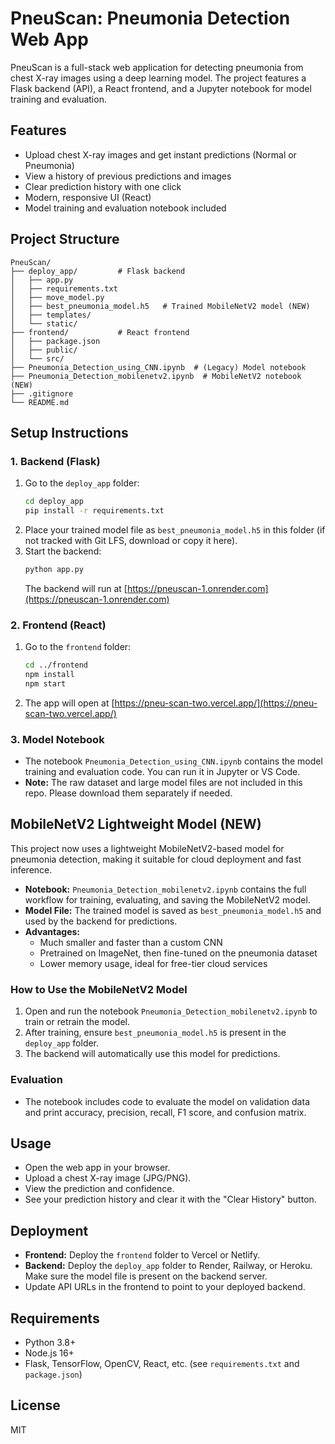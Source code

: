 # PneuScan: Pneumonia Detection Web App

PneuScan is a full-stack web application for detecting pneumonia from chest X-ray images using a deep learning model. The project features a Flask backend (API), a React frontend, and a Jupyter notebook for model training and evaluation.

## Features
- Upload chest X-ray images and get instant predictions (Normal or Pneumonia)
- View a history of previous predictions and images
- Clear prediction history with one click
- Modern, responsive UI (React)
- Model training and evaluation notebook included

## Project Structure
```
PneuScan/
├── deploy_app/         # Flask backend
│   ├── app.py
│   ├── requirements.txt
│   ├── move_model.py
│   ├── best_pneumonia_model.h5   # Trained MobileNetV2 model (NEW)
│   ├── templates/
│   └── static/
├── frontend/           # React frontend
│   ├── package.json
│   ├── public/
│   └── src/
├── Pneumonia_Detection_using_CNN.ipynb  # (Legacy) Model notebook
├── Pneumonia_Detection_mobilenetv2.ipynb  # MobileNetV2 notebook (NEW)
├── .gitignore
└── README.md
```

## Setup Instructions

### 1. Backend (Flask)
1. Go to the `deploy_app` folder:
   ```sh
   cd deploy_app
   pip install -r requirements.txt
   ```
2. Place your trained model file as `best_pneumonia_model.h5` in this folder (if not tracked with Git LFS, download or copy it here).
3. Start the backend:
   ```sh
   python app.py
   ```
   The backend will run at [https://pneuscan-1.onrender.com](https://pneuscan-1.onrender.com)

### 2. Frontend (React)
1. Go to the `frontend` folder:
   ```sh
   cd ../frontend
   npm install
   npm start
   ```
2. The app will open at [https://pneu-scan-two.vercel.app/](https://pneu-scan-two.vercel.app/)

### 3. Model Notebook
- The notebook `Pneumonia_Detection_using_CNN.ipynb` contains the model training and evaluation code. You can run it in Jupyter or VS Code.
- **Note:** The raw dataset and large model files are not included in this repo. Please download them separately if needed.

## MobileNetV2 Lightweight Model (NEW)

This project now uses a lightweight MobileNetV2-based model for pneumonia detection, making it suitable for cloud deployment and fast inference.

- **Notebook:** `Pneumonia_Detection_mobilenetv2.ipynb` contains the full workflow for training, evaluating, and saving the MobileNetV2 model.
- **Model File:** The trained model is saved as `best_pneumonia_model.h5` and used by the backend for predictions.
- **Advantages:**
  - Much smaller and faster than a custom CNN
  - Pretrained on ImageNet, then fine-tuned on the pneumonia dataset
  - Lower memory usage, ideal for free-tier cloud services

### How to Use the MobileNetV2 Model
1. Open and run the notebook `Pneumonia_Detection_mobilenetv2.ipynb` to train or retrain the model.
2. After training, ensure `best_pneumonia_model.h5` is present in the `deploy_app` folder.
3. The backend will automatically use this model for predictions.

### Evaluation
- The notebook includes code to evaluate the model on validation data and print accuracy, precision, recall, F1 score, and confusion matrix.

## Usage
- Open the web app in your browser.
- Upload a chest X-ray image (JPG/PNG).
- View the prediction and confidence.
- See your prediction history and clear it with the "Clear History" button.

## Deployment
- **Frontend:** Deploy the `frontend` folder to Vercel or Netlify.
- **Backend:** Deploy the `deploy_app` folder to Render, Railway, or Heroku. Make sure the model file is present on the backend server.
- Update API URLs in the frontend to point to your deployed backend.

## Requirements
- Python 3.8+
- Node.js 16+
- Flask, TensorFlow, OpenCV, React, etc. (see `requirements.txt` and `package.json`)

## License
MIT
